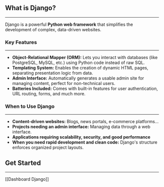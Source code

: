## **What is Django?**
---
Django is a powerful **Python web framework** that simplifies the development of complex, data-driven websites.

### **Key Features**
---
- **Object-Relational Mapper (ORM):** Lets you interact with databases (like PostgreSQL, MySQL, etc.) using Python code instead of raw SQL.
- **Templating System:** Enables the creation of dynamic HTML pages, separating presentation logic from data.
- **Admin Interface:** Automatically generates a usable admin site for managing content, perfect for non-technical users.
- **Batteries Included:** Comes with built-in features for user authentication, URL routing, forms, and much more.

### **When to Use Django**
---
- **Content-driven websites:** Blogs, news portals, e-commerce platforms...
- **Projects needing an admin interface:** Managing data through a web interface.
- **Applications requiring scalability, security, and good performance**
- **When you need rapid development and clean code:** Django's structure enforces organized project layouts.

## Get Started
---
[[Dashboard Django]]